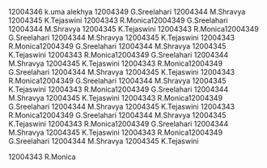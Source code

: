 12004346 k.uma alekhya
12004349 G.Sreelahari
12004344 M.Shravya
12004345 K.Tejaswini
12004343 R.Monica12004349 G.Sreelahari
12004344 M.Shravya
12004345 K.Tejaswini
12004343 R.Monica12004349 G.Sreelahari
12004344 M.Shravya
12004345 K.Tejaswini
12004343 R.Monica12004349 G.Sreelahari
12004344 M.Shravya
12004345 K.Tejaswini
12004343 R.Monica12004349 G.Sreelahari
12004344 M.Shravya
12004345 K.Tejaswini
12004343 R.Monica12004349 G.Sreelahari
12004344 M.Shravya
12004345 K.Tejaswini
12004343 R.Monica12004349 G.Sreelahari
12004344 M.Shravya
12004345 K.Tejaswini
12004343 R.Monica12004349 G.Sreelahari
12004344 M.Shravya
12004345 K.Tejaswini
12004343 R.Monica12004349 G.Sreelahari
12004344 M.Shravya
12004345 K.Tejaswini
12004343 R.Monica12004349 G.Sreelahari
12004344 M.Shravya
12004345 K.Tejaswini
12004343 R.Monica12004349 G.Sreelahari
12004344 M.Shravya
12004345 K.Tejaswini
12004343 R.Monica12004349 G.Sreelahari
12004344 M.Shravya
12004345 K.Tejaswini

12004343 R.Monica














